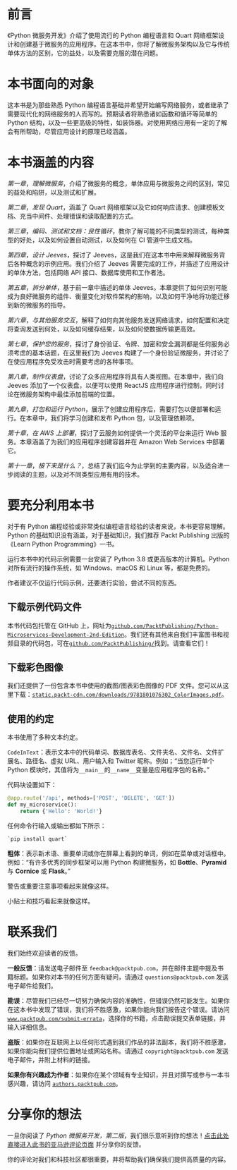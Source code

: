 # 前言

《Python 微服务开发》介绍了使用流行的 Python 编程语言和 Quart 网络框架设计和创建基于微服务的应用程序。在这本书中，你将了解微服务架构以及它与传统单体方法的区别，它的益处，以及需要克服的潜在问题。

# 本书面向的对象

这本书是为那些熟悉 Python 编程语言基础并希望开始编写网络服务，或者继承了需要现代化的网络服务的人而写的。预期读者将熟悉诸如函数和循环等简单的 Python 结构，以及一些更高级的特性，如装饰器。对使用网络应用有一定的了解会有所帮助，尽管应用设计的原理已经涵盖。

# 本书涵盖的内容

*第一章*，*理解微服务*，介绍了微服务的概念，单体应用与微服务之间的区别，常见的益处和陷阱，以及测试和扩展。

*第二章*，*发现 Quart*，涵盖了 Quart 网络框架以及它如何响应请求、创建模板文档、充当中间件、处理错误和读取配置的方式。

*第三章*，*编码、测试和文档：良性循环*，教你了解可能的不同类型的测试，每种类型的好处，以及如何设置自动测试，以及如何在 CI 管道中生成文档。

*第四章*，*设计 Jeeves*，探讨了 Jeeves，这是我们在这本书中用来解释微服务背后各种概念的示例应用。我们介绍了 Jeeves 需要完成的工作，并描述了应用设计的单体方法，包括网络 API 接口、数据库使用和工作者池。

*第五章*，*拆分单体*，基于前一章中描述的单体 Jeeves。本章提供了如何识别可能成为良好微服务的组件、衡量变化对软件架构的影响，以及如何干净地将功能迁移到新的微服务的指导。

*第六章*，*与其他服务交互*，解释了如何向其他服务发送网络请求，如何配置和决定将查询发送到何处，以及如何缓存结果，以及如何使数据传输更高效。

*第七章*，*保护您的服务*，探讨了身份验证、令牌、加密和安全漏洞都是任何服务必须考虑的基本话题，在这里我们为 Jeeves 构建了一个身份验证微服务，并讨论了在使应用程序免受攻击时需要考虑的各种事项。

*第八章*，*制作仪表盘*，讨论了众多应用程序将具有人类视图。在本章中，我们向 Jeeves 添加了一个仪表盘，以便可以使用 ReactJS 应用程序进行控制，同时讨论在微服务架构中最佳添加前端的位置。

*第九章*，*打包和运行 Python*，展示了创建应用程序后，需要打包以便部署和运行。在本章中，我们将学习创建和发布 Python 包，以及管理依赖项。

*第十章*，*在 AWS 上部署*，探讨了云服务如何提供一个灵活的平台来运行 Web 服务。本章涵盖了为我们的应用程序创建容器并在 Amazon Web Services 中部署它。

*第十一章*，*接下来是什么？*，总结了我们迄今为止学到的主要内容，以及适合进一步阅读的主题，以及对不同类型应用有用的技术。

# 要充分利用本书

对于有 Python 编程经验或非常类似编程语言经验的读者来说，本书更容易理解。Python 的基础知识没有涵盖，对于基础知识，我们推荐 Packt Publishing 出版的《Learn Python Programming》一书。

运行本书中的代码示例需要一台安装了 Python 3.8 或更高版本的计算机。Python 对所有流行的操作系统，如 Windows、macOS 和 Linux 等，都是免费的。

作者建议不仅运行代码示例，还要进行实验，尝试不同的东西。

## 下载示例代码文件

本书代码包托管在 GitHub 上，网址为[`github.com/PacktPublishing/Python-Microservices-Development-2nd-Edition`](https://github.com/PacktPublishing/Python-Microservices-Development-2nd-Edition)。我们还有其他来自我们丰富图书和视频目录的代码包，可在[`github.com/PacktPublishing/`](https://github.com/PacktPublishing/)找到。请查看它们！

## 下载彩色图像

我们还提供了一份包含本书中使用的截图/图表彩色图像的 PDF 文件。您可以从这里下载：[`static.packt-cdn.com/downloads/9781801076302_ColorImages.pdf`](https://static.packt-cdn.com/downloads/9781801076302_ColorImages.pdf)。

## 使用的约定

本书使用了多种文本约定。

`CodeInText`：表示文本中的代码单词、数据库表名、文件夹名、文件名、文件扩展名、路径名、虚拟 URL、用户输入和 Twitter 昵称。例如；“当您运行单个 Python 模块时，其值将为`__main__`的`__name__`变量是应用程序包的名称。”

代码块设置如下：

```py
@app.route('/api', methods=['POST', 'DELETE', 'GET']) 
def my_microservice(): 
    return {'Hello': 'World!'} 
```

任何命令行输入或输出都如下所示：

```py
`pip install quart`
```

**粗体**：表示新术语、重要单词或你在屏幕上看到的单词，例如在菜单或对话框中。例如：“有许多优秀的同步框架可以用 Python 构建微服务，如 **Bottle**、**Pyramid** 与 **Cornice** 或 **Flask**。”

警告或重要注意事项看起来就像这样。

小贴士和技巧看起来就像这样。

# 联系我们

我们始终欢迎读者的反馈。

**一般反馈**：请发送电子邮件至 `feedback@packtpub.com`，并在邮件主题中提及书籍标题。如果你对本书的任何方面有疑问，请通过 `questions@packtpub.com` 发送电子邮件给我们。

**勘误**：尽管我们已经尽一切努力确保内容的准确性，但错误仍然可能发生。如果你在这本书中发现了错误，我们将不胜感激，如果你能向我们报告这个错误。请访问 [`www.packtpub.com/submit-errata`](http://www.packtpub.com/submit-errata)，选择你的书籍，点击勘误提交表单链接，并输入详细信息。

**盗版**：如果你在互联网上以任何形式遇到我们作品的非法副本，我们将不胜感激，如果你能向我们提供位置地址或网站名称。请通过 `copyright@packtpub.com` 发送电子邮件，并附上材料的链接。

**如果你有兴趣成为作者**：如果你在某个领域有专业知识，并且对撰写或参与一本书感兴趣，请访问 [`authors.packtpub.com`](http://authors.packtpub.com)。

# 分享你的想法

一旦你阅读了 *Python 微服务开发，第二版*，我们很乐意听到你的想法！[点击此处直接进入此书的亚马逊评论页面](https://packt.link/r/1801076308) 并分享你的反馈。

你的评论对我们和科技社区都很重要，并将帮助我们确保我们提供高质量的内容。
